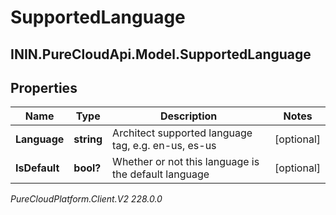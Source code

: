 # SupportedLanguage

## ININ.PureCloudApi.Model.SupportedLanguage

## Properties

|Name | Type | Description | Notes|
|------------ | ------------- | ------------- | -------------|
| **Language** | **string** | Architect supported language tag, e.g. en-us, es-us | [optional] |
| **IsDefault** | **bool?** | Whether or not this language is the default language | [optional] |



_PureCloudPlatform.Client.V2 228.0.0_
